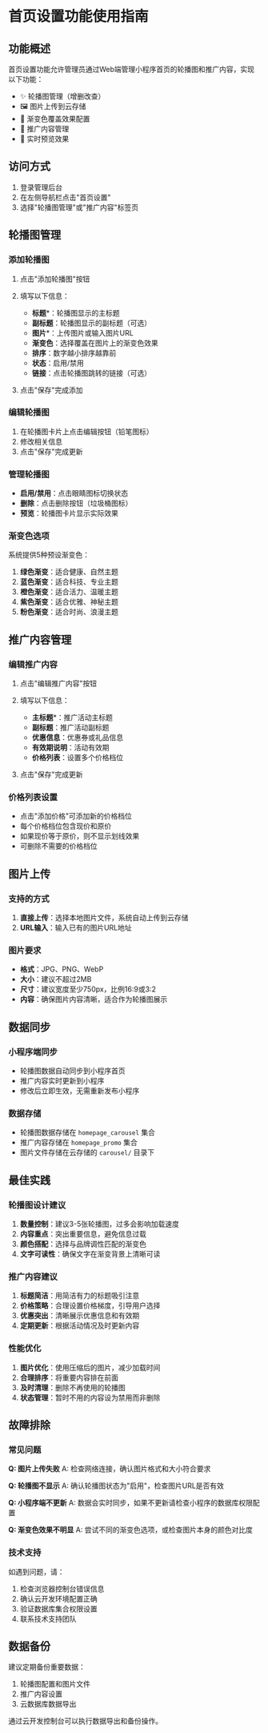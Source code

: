 # 首页设置功能使用指南

## 功能概述

首页设置功能允许管理员通过Web端管理小程序首页的轮播图和推广内容，实现以下功能：

- ✨ 轮播图管理（增删改查）
- 🖼️ 图片上传到云存储
- 🎨 渐变色覆盖效果配置
- 📝 推广内容管理
- 📱 实时预览效果

## 访问方式

1. 登录管理后台
2. 在左侧导航栏点击"首页设置"
3. 选择"轮播图管理"或"推广内容"标签页

## 轮播图管理

### 添加轮播图

1. 点击"添加轮播图"按钮
2. 填写以下信息：
   - **标题***：轮播图显示的主标题
   - **副标题**：轮播图显示的副标题（可选）
   - **图片***：上传图片或输入图片URL
   - **渐变色**：选择覆盖在图片上的渐变色效果
   - **排序**：数字越小排序越靠前
   - **状态**：启用/禁用
   - **链接**：点击轮播图跳转的链接（可选）

3. 点击"保存"完成添加

### 编辑轮播图

1. 在轮播图卡片上点击编辑按钮（铅笔图标）
2. 修改相关信息
3. 点击"保存"完成更新

### 管理轮播图

- **启用/禁用**：点击眼睛图标切换状态
- **删除**：点击删除按钮（垃圾桶图标）
- **预览**：轮播图卡片显示实际效果

### 渐变色选项

系统提供5种预设渐变色：

1. **绿色渐变**：适合健康、自然主题
2. **蓝色渐变**：适合科技、专业主题  
3. **橙色渐变**：适合活力、温暖主题
4. **紫色渐变**：适合优雅、神秘主题
5. **粉色渐变**：适合时尚、浪漫主题

## 推广内容管理

### 编辑推广内容

1. 点击"编辑推广内容"按钮
2. 填写以下信息：
   - **主标题***：推广活动主标题
   - **副标题**：推广活动副标题
   - **优惠信息**：优惠券或礼品信息
   - **有效期说明**：活动有效期
   - **价格列表**：设置多个价格档位

3. 点击"保存"完成更新

### 价格列表设置

- 点击"添加价格"可添加新的价格档位
- 每个价格档位包含现价和原价
- 如果现价等于原价，则不显示划线效果
- 可删除不需要的价格档位

## 图片上传

### 支持的方式

1. **直接上传**：选择本地图片文件，系统自动上传到云存储
2. **URL输入**：输入已有的图片URL地址

### 图片要求

- **格式**：JPG、PNG、WebP
- **大小**：建议不超过2MB
- **尺寸**：建议宽度至少750px，比例16:9或3:2
- **内容**：确保图片内容清晰，适合作为轮播图展示

## 数据同步

### 小程序端同步

- 轮播图数据自动同步到小程序首页
- 推广内容实时更新到小程序
- 修改后立即生效，无需重新发布小程序

### 数据存储

- 轮播图数据存储在 `homepage_carousel` 集合
- 推广内容存储在 `homepage_promo` 集合
- 图片文件存储在云存储的 `carousel/` 目录下

## 最佳实践

### 轮播图设计建议

1. **数量控制**：建议3-5张轮播图，过多会影响加载速度
2. **内容重点**：突出重要信息，避免信息过载
3. **颜色搭配**：选择与品牌调性匹配的渐变色
4. **文字可读性**：确保文字在渐变背景上清晰可读

### 推广内容建议

1. **标题简洁**：用简洁有力的标题吸引注意
2. **价格策略**：合理设置价格梯度，引导用户选择
3. **优惠突出**：清晰展示优惠信息和有效期
4. **定期更新**：根据活动情况及时更新内容

### 性能优化

1. **图片优化**：使用压缩后的图片，减少加载时间
2. **合理排序**：将重要内容排在前面
3. **及时清理**：删除不再使用的轮播图
4. **状态管理**：暂时不用的内容设为禁用而非删除

## 故障排除

### 常见问题

**Q: 图片上传失败**
A: 检查网络连接，确认图片格式和大小符合要求

**Q: 轮播图不显示**
A: 确认轮播图状态为"启用"，检查图片URL是否有效

**Q: 小程序端不更新**
A: 数据会实时同步，如果不更新请检查小程序的数据库权限配置

**Q: 渐变色效果不明显**
A: 尝试不同的渐变色选项，或检查图片本身的颜色对比度

### 技术支持

如遇到问题，请：

1. 检查浏览器控制台错误信息
2. 确认云开发环境配置正确
3. 验证数据库集合权限设置
4. 联系技术支持团队

## 数据备份

建议定期备份重要数据：

1. 轮播图配置和图片文件
2. 推广内容设置
3. 云数据库数据导出

通过云开发控制台可以执行数据导出和备份操作。 